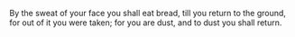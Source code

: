 By the sweat of your face you shall eat bread, till you return to the ground, for out of it you were taken; for you are dust, and to dust you shall return.
